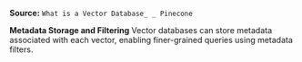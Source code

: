 **Source:** `What is a Vector Database_ _ Pinecone`

**Metadata Storage and Filtering**
Vector databases can store metadata associated with each vector, enabling finer-grained queries using metadata filters.
